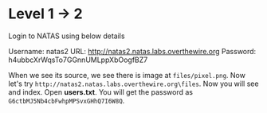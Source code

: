 # Level 1 -> 2
Login to NATAS using below details

Username: natas2
URL:      http://natas2.natas.labs.overthewire.org
Password: h4ubbcXrWqsTo7GGnnUMLppXbOogfBZ7

When we see its source, we see there is image at `files/pixel.png`. Now let's try `http://natas2.natas.labs.overthewire.org\files`. Now you will see and index. Open **users.txt**.
You will get the password as `G6ctbMJ5Nb4cbFwhpMPSvxGHhQ7I6W8Q`.
